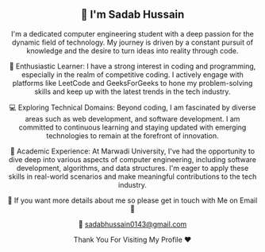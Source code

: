 <div align="center">
  
  ## 👋 I'm Sadab Hussain 

  I'm a dedicated computer engineering student with a deep passion for the dynamic field of technology. My journey is driven by a constant pursuit of knowledge and the desire to turn ideas into reality through code.

  🌱 Enthusiastic Learner: I have a strong interest in coding and programming, especially in the realm of competitive coding. I actively engage with platforms like LeetCode and GeeksForGeeks to hone my problem-solving skills and keep up with the latest trends in the tech industry.

  💻 Exploring Technical Domains: Beyond coding, I am fascinated by diverse areas such as web development, and software development. I am committed to continuous learning and staying updated with emerging technologies to remain at the forefront of innovation.

  🏫 Academic Experience: At Marwadi University, I've had the opportunity to dive deep into various aspects of computer engineering, including software development, algorithms, and data structures. I'm eager to apply these skills in real-world scenarios and make meaningful contributions to the tech industry.

  🔗 If you want more details about me so please get in touch with Me on Email 🔗
  
  💌 sadabhussain0143@gmail.com
  
  Thank You For Visiting My Profile ❤️
</div>



